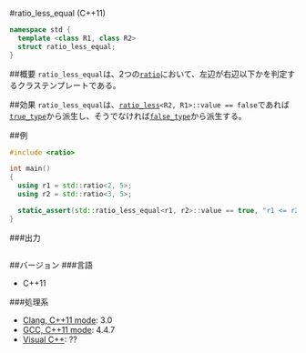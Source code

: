 #ratio_less_equal (C++11)
```cpp
namespace std {
  template <class R1, class R2>
  struct ratio_less_equal;
}
```

##概要
`ratio_less_equal`は、2つの[`ratio`](./ratio.md)において、左辺が右辺以下かを判定するクラステンプレートである。


##効果
`ratio_less_equal`は、[`ratio_less`](./ratio_less.md)`<R2, R1>::value == false`であれば[`true_type`](/reference/type_traits/integral_constant-true_type-false_type.md)から派生し、そうでなければ[`false_type`](/reference/type_traits/integral_constant-true_type-false_type.md)から派生する。


##例
```cpp
#include <ratio>

int main()
{
  using r1 = std::ratio<2, 5>;
  using r2 = std::ratio<3, 5>;

  static_assert(std::ratio_less_equal<r1, r2>::value == true, "r1 <= r2");
}
```

###出力
```
```

##バージョン
###言語
- C++11

###処理系
- [Clang, C++11 mode](/implementation.md#clang): 3.0
- [GCC, C++11 mode](/implementation.md#gcc): 4.4.7
- [Visual C++](/implementation.md#visual_cpp): ??


